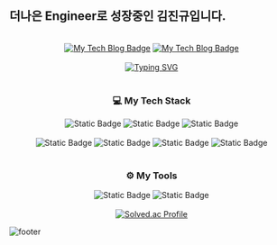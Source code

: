 <div>
  <h2>더나은 Engineer로 성장중인 김진규입니다.</h2>
</div>
<br>

<div align="center">
  <div>
    <a href="https://kimjingyu.tistory.com/"><img src="http://img.shields.io/badge/-JinGyu&#39;s%20Tech%20blog-purple?style=flat-square&amp;logo=tistory&amp;link=https://kimjingyu.tistory.com/" alt="My Tech Blog Badge"></a>
    <a href="https://www.jingyulog.store/"><img src="http://img.shields.io/badge/-진규의%20블로그😜-black?style=flat-square&amp;logo=tesla&amp;link=https://www.jingyulog.store/" alt="My Tech Blog Badge"></a>
  </div>
  <br>
  <a href="https://git.io/typing-svg"><img src="https://readme-typing-svg.demolab.com?font=Hi+Melody&size=30&pause=1000&color=F7EE67&random=false&width=435&lines=%EC%98%A4%EB%8A%98+%EC%98%A4%EB%A5%98%EC%97%86%EC%9D%B4+%EA%B8%B0%EB%8A%A5%EC%9D%B4+%EC%9E%98+%EB%8F%99%EC%9E%91%ED%95%98%EA%B3%A0%2C;%EB%82%B4%EC%9D%BC%EC%9D%80+%ED%81%B0+%EB%85%B8%EB%A0%A5%EC%97%86%EC%9D%B4+%EC%9E%98+%EC%9D%BD%EC%96%B4%EC%A7%80%EB%A9%B0%2C;%EA%B8%B0%EB%8A%A5+%EC%88%98%EC%A0%95%EA%B3%BC+%EC%B6%94%EA%B0%80%EB%8A%94+%EC%89%AC%EC%9A%B4+%EC%BD%94%EB%93%9C%EB%A5%BC+%EB%A7%8C%EB%93%A4%EC%9E%90." alt="Typing SVG" /></a>
</div>

<br>

<h3 align="center">💻 My Tech Stack</h2>
<div align="center">
  <img alt="Static Badge" src="https://img.shields.io/badge/spring-%236DB33F.svg?style=for-the-badge&logo=spring&logoColor=white">
  <img alt="Static Badge" src="https://img.shields.io/badge/Java-007396?style=for-the-badge&logo=Java&logoColor=white">
  <img alt="Static Badge" src="https://img.shields.io/badge/Kotlin-3776AB?style=for-the-badge&logo=kotlin&logoColor=white">
</div>
<br>
<div align="center">
  <img alt="Static Badge" src="https://img.shields.io/badge/mysql-%234479A1?style=for-the-badge&logo=MySQl&logoColor=white">
  <img alt="Static Badge" src="https://img.shields.io/badge/oracle-F80000?style=for-the-badge&logo=Oracle&logoColor=white">
  <img alt="Static Badge" src="https://img.shields.io/badge/mongodb-%2347A248?style=for-the-badge&logo=MongoDB&logoColor=white">
  <img alt="Static Badge" src="https://img.shields.io/badge/hibernate-59666C?style=for-the-badge&logo=Hibernate&logoColor=#59666C">
</div>
<br>

<h3 align="center">⚙️ My Tools</h2>
<div align="center">
  <img alt="Static Badge" src="https://img.shields.io/badge/intellij_idea-%23000000?style=for-the-badge&logo=intellijidea&logoColor=white">
  <img alt="Static Badge" src="https://img.shields.io/badge/vim-%23019733?style=for-the-badge&logo=vim&logoColor=white">
</div>

<br>

<div align="center">
  <a href="https://solved.ac/swc05161/"><img src="http://mazassumnida.wtf/api/v2/generate_badge?boj=swc05161" alt="Solved.ac Profile"></a></p>
</div>

<p><img src="https://capsule-render.vercel.app/api?type=waving&amp;color=timeGradient&amp;height=150&amp;section=footer" alt="footer"></p>
<!--
**kim-jingyu/kim-jingyu** is a ✨ _special_ ✨ repository because its `README.md` (this file) appears on your GitHub profile.

Here are some ideas to get you started:

- 🔭 I’m currently working on ...
- 🌱 I’m currently learning ...
- 👯 I’m looking to collaborate on ...
- 🤔 I’m looking for help with ...
- 💬 Ask me about ...
- 📫 How to reach me: ...
- 😄 Pronouns: ...
- ⚡ Fun fact: ...
-->
